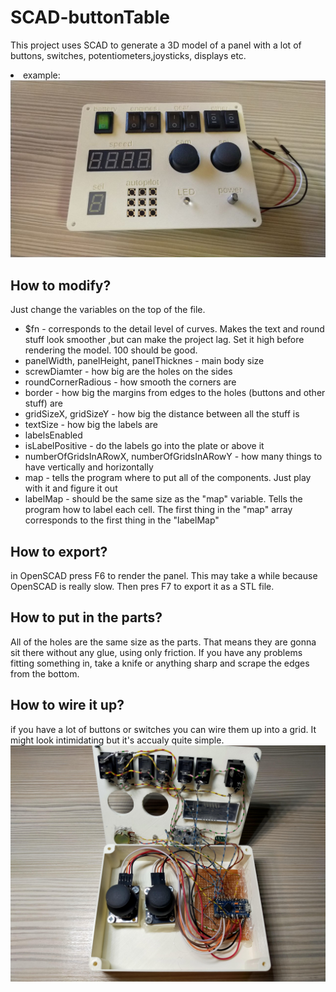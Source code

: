 # SCAD-buttonTable
This project uses SCAD to generate a 3D model of a panel with a lot of buttons, switches, potentiometers,joysticks, displays etc.
<li>example:
<img src="photos/example.jpg"></img>

## How to modify?
Just change the variables on the top of the file.

<ul>
<li> $fn - corresponds to the detail level of curves. Makes the text and round stuff look smoother ,but can make the project lag. Set it high before rendering the model. 100 should be good.
<li> panelWidth, panelHeight, panelThicknes - main body size
<li> screwDiamter - how big are the holes on the sides
<li> roundCornerRadious - how smooth the corners are
<li> border - how big the margins from edges to the holes (buttons and other stuff) are
<li> gridSizeX, gridSizeY - how big the distance between all the stuff is
<li> textSize - how big the labels are
<li> labelsEnabled 
<li> isLabelPositive - do the labels go into the plate or above it
<li> numberOfGridsInARowX, numberOfGridsInARowY - how many things to have vertically and horizontally

<li> map - tells the program where to put all of the components. Just play with it and figure it out
<li> labelMap - should be the same size as the "map" variable. Tells the program how to label each cell. The first thing in the "map" array corresponds to the first thing in the "labelMap"
</ul>

## How to export?
in OpenSCAD press F6 to render the panel. This may take a while because OpenSCAD is really slow. Then pres F7 to export it as a STL file.

## How to put in the parts?
All of the holes are the same size as the parts. That means they are gonna sit there without any glue, using only friction. If you have any problems fitting something in, take a knife or anything sharp and scrape the edges from the bottom. 

## How to wire it up?
if you have a lot of buttons or switches you can wire them up into a grid. It might look intimidating but it's accualy quite simple.
<img src="photos/howIWiredItUp.jpg"></img>
